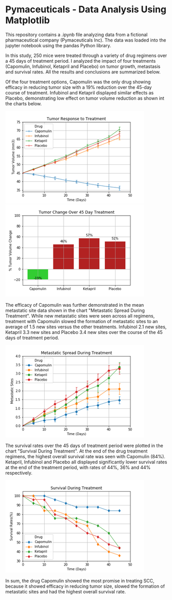 # Pymaceuticals - Data Analysis Using Matplotlib

This repository contains a .ipynb file analyzing data from a fictional pharmaceutical company (Pymaceuticals Inc).  The data was loaded into the jupyter notebook using the pandas Python library.

In this study, 250 mice were treated through a variety of drug regimens over a 45 days of treatment period. I analyzed the impact of four treatments (Capomulin, Infubinol, Ketapril and Placebo) on tumor growth, metastasis and survival rates.
All the results and conclusions are summarized below.

Of the four treatment options, Capomulin was the only drug showing efficacy in reducing tumor size with a 19% reduction over the 45-day course of treatment. Infubinol and Ketapril displayed similar effects as Placebo, demonstrating low effect on tumor volume reduction as shown int the charts below.

![Tumor Response to Treatment](plots/Tumor_Response_Treatment.png) ![Tumor Change Over 45 Day Treatment](plots/Summary_Percent_Tumor_Change.png)

The efficacy of Capomulin was further demonstrated in the mean metastatic site data shown in the chart "Metastatic Spread During Treatment". While new metastatic sites were seen across all regimens, treatment with Capomulin slowed the formation of metastatic sites to an average of 1.5 new sites versus the other treatments. Infubinol 2.1 new sites, Ketapril 3.3 new sites and Placebo 3.4 new sites over the course of the 45 days of treatment period.

![Metastatic Spread During Treatment](plots/Metastatic%20Spread%20During%20Treatment.png)

The survival rates over the 45 days of treatment period were plotted in the chart "Survival During Treatment". At the end of the drug treatment regimens, the highest overall survival rate was seen with Capomulin (84%). Ketapril, Infubinol and Placebo all displayed significantly lower survival rates at the end of the treatment period, with rates of 44%, 36% and 44% respectively.

![Survival During Treatment](plots/Survival_Rates.png)

In sum, the drug Capomulin showed the most promise in treating SCC, because it showed efficacy in reducing tumor size, slowed the formation of metastatic sites and had the highest overall survival rate.
